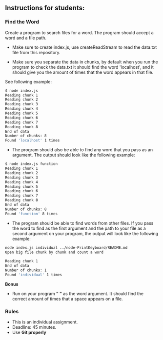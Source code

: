 ## Instructions for students:

### Find the Word

Create a program to search files for a word. The program should accept a word and a file path.

-   Make sure to create index.js, use createReadStream to read the data.txt file from this repository.

-   Make sure you separate the data in chunks, by default when you run the program to check the data.txt it should find the word 'localhost', and it should give you the amount of times that the word appears in that file. 

See following example:

```bash
$ node index.js
Reading chunk 1
Reading chunk 2
Reading chunk 3
Reading chunk 4
Reading chunk 5
Reading chunk 6
Reading chunk 7
Reading chunk 8
End of data
Number of chunks: 8
Found 'localhost' 1 times
```

-   The program should also be able to find any word that you pass as an argument. The output should look like the following example:

```bash
$ node index.js function
Reading chunk 1
Reading chunk 2
Reading chunk 3
Reading chunk 4
Reading chunk 5
Reading chunk 6
Reading chunk 7
Reading chunk 8
End of data
Number of chunks: 8
Found 'function' 8 times
```

-   The program should be able to find words from other files. If you pass the word to find as the first argument and the path to your file as a second argument on your program, the output will look like the following example: 

```bash
node index.js individual ../node-PrintKeyboard/README.md 
Open big file chunk by chunk and count a word
 
Reading chunk 1
End of data
Number of chunks: 1
Found 'individual' 1 times
```

**Bonus**

-   Run on your program **" "** as the word argument. It should find the correct amount of times that a space appears on a file.

### Rules

-   This is an individual assignment.
-   Deadline: 45 minutes.
-   Use **Git properly**
